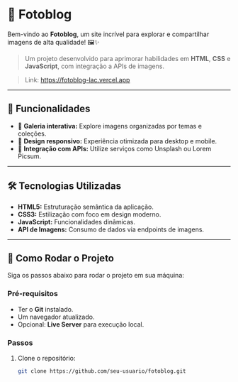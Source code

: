 # 📸 Fotoblog

Bem-vindo ao **Fotoblog**, um site incrível para explorar e compartilhar imagens de alta qualidade! 🖼️✨

> Um projeto desenvolvido para aprimorar habilidades em **HTML**, **CSS** e **JavaScript**, com integração a APIs de imagens.


>Link: https://fotoblog-lac.vercel.app

---

## 🌟 Funcionalidades

- 📂 **Galeria interativa:** Explore imagens organizadas por temas e coleções.
- 🎨 **Design responsivo:** Experiência otimizada para desktop e mobile.
- 🚀 **Integração com APIs:** Utilize serviços como Unsplash ou Lorem Picsum.

---

## 🛠️ Tecnologias Utilizadas

- **HTML5:** Estruturação semântica da aplicação.
- **CSS3:** Estilização com foco em design moderno.
- **JavaScript:** Funcionalidades dinâmicas.
- **API de Imagens:** Consumo de dados via endpoints de imagens.

---

## 🚀 Como Rodar o Projeto

Siga os passos abaixo para rodar o projeto em sua máquina:

### Pré-requisitos
- Ter o **Git** instalado.
- Um navegador atualizado.
- Opcional: **Live Server** para execução local.

### Passos
1. Clone o repositório:
   ```bash
   git clone https://github.com/seu-usuario/fotoblog.git

